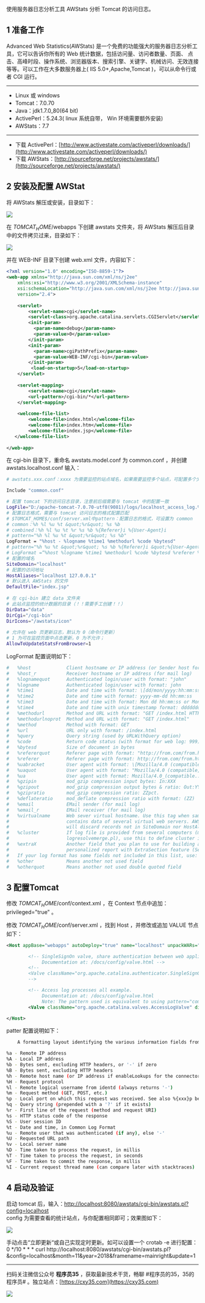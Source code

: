 使用服务器日志分析工具 AWStats 分析 Tomcat 的访问日志。
<!-- more -->

## 1 准备工作

Advanced Web Statistics(AWStats) 是一个免费的功能强大的服务器日志分析工具，它可以告诉你所有的 Web 统计数据，包括访问量、访问者数量、页面、 点击、高峰时段、操作系统、浏览器版本、搜索引擎、关键字、机械访问、无效连接等等。可以工作在大多数服务器上( IIS 5.0+,Apache,Tomcat )，可以从命令行或者 CGI 运行。

---

- Linux 或 windows
- Tomcat：7.0.70
- Java：jdk1.7.0_80(64 bit)
- ActivePerl：5.24.3( linux 系统自带， Win 环境需要额外安装)
- AWStats：7.7

---

- 下载 ActivePerl：[http://www.activestate.com/activeperl/downloads/](http://www.activestate.com/activeperl/downloads/)
- 下载 AWStats：[http://sourceforge.net/projects/awstats/](http://sourceforge.net/projects/awstats/)

## 2 安装及配置 AWStat

将 AWStats 解压或安装，目录如下：

![](https://oscimg.oschina.net/oscnet/3bd87ca63d3ac7988739008c8255458619a.jpg)

在 $TOMCAT_HOME$/webapps 下创建 awstats 文件夹，将 AWStats 解压后目录中的文件拷贝过来，目录如下：

![](https://oscimg.oschina.net/oscnet/0da86cd2629490d34d45e884e44b09d5c84.jpg)

并在 WEB-INF 目录下创建 web.xml 文件，内容如下：

```xml
<?xml version="1.0" encoding="ISO-8859-1"?>    
<web-app xmlns="http://java.sun.com/xml/ns/j2ee"    
    xmlns:xsi="http://www.w3.org/2001/XMLSchema-instance"    
    xsi:schemaLocation="http://java.sun.com/xml/ns/j2ee http://java.sun.com/xml/ns/j2ee/web-app_2_4.xsd"    
    version="2.4">    
    
    <servlet>    
        <servlet-name>cgi</servlet-name>    
        <servlet-class>org.apache.catalina.servlets.CGIServlet</servlet-class>    
        <init-param>    
          <param-name>debug</param-name>    
          <param-value>0</param-value>    
        </init-param>    
        <init-param>    
          <param-name>cgiPathPrefix</param-name>    
          <param-value>WEB-INF/cgi-bin</param-value>    
        </init-param>    
         <load-on-startup>5</load-on-startup>    
    </servlet>    
         
    <servlet-mapping>    
        <servlet-name>cgi</servlet-name>    
        <url-pattern>/cgi-bin/*</url-pattern>    
    </servlet-mapping>    
         
    <welcome-file-list>    
        <welcome-file>index.html</welcome-file>    
        <welcome-file>index.htm</welcome-file>    
        <welcome-file>index.jsp</welcome-file>    
   </welcome-file-list>    
    
</web-app>
```

在 cgi-bin 目录下，重命名 awstats.model.conf 为 common.conf ，并创建 awstats.localhost.conf 输入：

```bash
# awstats.xxx.conf：xxxx 为需要监控的站点域名，如果需要监控多个站点，可配置多个文件即可；

Include "common.conf"   

# 配置 tomcat 下的访问日志目录，注意前后缀需要与 tomcat 中的配置一致
LogFile="D:/apache-tomcat-7.0.70-utf8(9081)/logs/localhost_access_log.%yyyy-%mm-%dd.txt"   
# 配置日志格式，需要与 tomcat 访问日志的格式配置匹配
# $TOMCAT_HOME$/conf/server.xml中pattern：配置日志的格式，可设置为 common （默认）或 combined ，也可自行配置格式。
# common：%h %l %u %t &quot;%r&quot; %s %b
# combined：%h %l %u %t %r %s %b %{Referer}i %{User-Agent}i
# pattern="%h %l %u %t &quot;%r&quot; %s %b"
LogFormat = "%host - %logname %time1 %methodurl %code %bytesd"
# pattern="%h %u %t &quot;%r&quot; %s %b %{Referer}i &quot;%{User-Agent}i&quot;;"
# LogFormat =“%host %logname %time1 %methodurl %code %bytesd %referer %uaquot”
# 配置的域名
SiteDomain="localhost"   
# 配置的访问地址
HostAliases="localhost 127.0.0.1"   
# 默认进入 AWStats 的文件
DefaultFile="index.jsp"   
 
# 在 cgi-bin 建立 data 文件夹    
# 此站点监控的统计数据的目录（！！需要手工创建！！）
DirData="data"   
DirCgi="/cgi-bin"   
DirIcons="/awstats/icon"   
 
# 允许在 web 页更新日志，默认为 0（命令行更新）    
# 1 为可在监控页面中点击更新，0 为不允许；
AllowToUpdateStatsFromBrowser=1

```

LogFormat 配置说明如下：

```bash
#   %host             Client hostname or IP address (or Sender host for mail log)  
#   %host_r           Receiver hostname or IP address (for mail log)  
#   %lognamequot      Authenticated login/user with format: "john"  
#   %logname          Authenticated login/user with format: john  
#   %time1            Date and time with format: \[dd/mon/yyyy:hh:mm:ss +0000\] or \[dd/mon/yyyy:hh:mm:ss\]  
#   %time2            Date and time with format: yyyy-mm-dd hh:mm:ss  
#   %time3            Date and time with format: Mon dd hh:mm:ss or Mon dd hh:mm:ss yyyy  
#   %time4            Date and time with unix timestamp format: dddddddddd  
#   %methodurl        Method and URL with format: "GET /index.html HTTP/x.x"  
#   %methodurlnoprot  Method and URL with format: "GET /index.html"  
#   %method           Method with format: GET  
#   %url              URL only with format: /index.html  
#   %query            Query string (used by URLWithQuery option)  
#   %code             Return code status (with format for web log: 999)  
#   %bytesd           Size of document in bytes  
#   %refererquot      Referer page with format: "http://from.com/from.htm"  
#   %referer          Referer page with format: http://from.com/from.htm  
#   %uabracket        User agent with format: \[Mozilla/4.0 (compatible, ...)\]  
#   %uaquot           User agent with format: "Mozilla/4.0 (compatible, ...)"  
#   %ua               User agent with format: Mozilla/4.0_(compatible...)  
#   %gzipin           mod_gzip compression input bytes: In:XXX  
#   %gzipout          mod_gzip compression output bytes & ratio: Out:YYY:ZZpct.  
#   %gzipratio        mod_gzip compression ratio: ZZpct.  
#   %deflateratio     mod_deflate compression ratio with format: (ZZ)  
#   %email            EMail sender (for mail log)  
#   %email_r          EMail receiver (for mail log)  
#   %virtualname      Web sever virtual hostname. Use this tag when same log  
#                     contains data of several virtual web servers. AWStats  
#                     will discard records not in SiteDomain nor HostAliases  
#   %cluster          If log file is provided from several computers (merged by  
#                     logresolvemerge.pl), use this to define cluster id field.  
#   %extraX           Another field that you plan to use for building a  
#                     personalized report with ExtraSection feature (See later).  
#   If your log format has some fields not included in this list, use:  
#   %other            Means another not used field  
#   %otherquot        Means another not used double quoted field
```

## 3 配置Tomcat

修改 $TOMCAT_HOME$/conf/context.xml ，在 Context 节点中追加：privileged="true" 。

修改 $TOMCAT_HOME$/conf/server.xml ，找到 Host ，并修改或追加 VALUE 节点如下：

```xml
<Host appBase="webapps" autoDeploy="true" name="localhost" unpackWARs="true">

        <!-- SingleSignOn valve, share authentication between web applications
             Documentation at: /docs/config/valve.html -->
        <!--
        <Valve className="org.apache.catalina.authenticator.SingleSignOn" />
        -->

        <!-- Access log processes all example.
             Documentation at: /docs/config/valve.html
             Note: The pattern used is equivalent to using pattern="common" -->
        <Valve className="org.apache.catalina.valves.AccessLogValve" directory="logs" pattern="%h %l %u %t &quot;%r&quot; %s %b" prefix="localhost_access_log." suffix=".txt"/>

</Host>
```

patter 配置说明如下：

```bash
    A formatting layout identifying the various information fields from the request and response to be logged, or the word `common` or `combined` to select a standard format. See below for more information on configuring this attribute.

%a - Remote IP address  
%A - Local IP address  
%b - Bytes sent, excluding HTTP headers, or '-' if zero  
%B - Bytes sent, excluding HTTP headers  
%h - Remote host name (or IP address if enableLookups for the connector is false)  
%H - Request protocol  
%l - Remote logical username from identd (always returns '-')  
%m - Request method (GET, POST, etc.)  
%p - Local port on which this request was received. See also %{xxx}p below.  
%q - Query string (prepended with a '?' if it exists)  
%r - First line of the request (method and request URI)  
%s - HTTP status code of the response  
%S - User session ID  
%t - Date and time, in Common Log Format  
%u - Remote user that was authenticated (if any), else '-'  
%U - Requested URL path  
%v - Local server name  
%D - Time taken to process the request, in millis  
%T - Time taken to process the request, in seconds  
%F - Time taken to commit the response, in millis  
%I - Current request thread name (can compare later with stacktraces)
```

## 4 启动及验证

启动 tomcat 后，输入：[http://localhost:8080/awstats/cgi-bin/awstats.pl?config=localhost](http://localhost:8080/awstats/cgi-bin/awstats.pl?config=localhost)  
config 为需要查看的统计站点，与你配置相同即可；效果图如下：

![](https://oscimg.oschina.net/oscnet/2637b0892e709d8c98721d94dacd041b12f.jpg)

手动点击“立即更新“或自己实现定时更新。如可以设置一个 crotab -e 进行配置：0 */10 * * * curl http://localhost:8080/awstats/cgi-bin/awstats.pl?&config=localhost&month=11&year=2018&framename=mainright&update=1


---

扫码关注微信公众号 **程序员35** ，获取最新技术干货，畅聊 #程序员的35，35的程序员# 。独立站点：[https://cxy35.com](https://cxy35.com)

![](https://oscimg.oschina.net/oscnet/up-285838b9c516db5bb1ba760f292f2346078.JPEG)